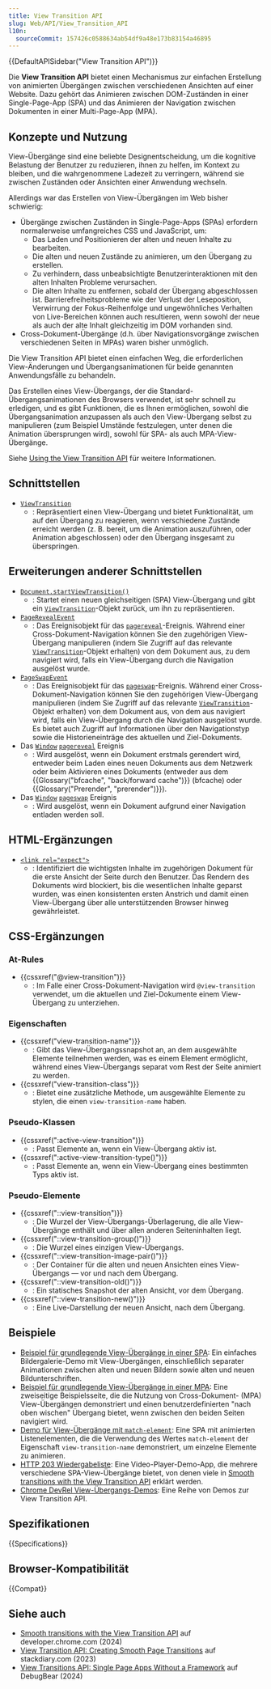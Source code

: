 ```yaml
---
title: View Transition API
slug: Web/API/View_Transition_API
l10n:
  sourceCommit: 157426c0588634ab54df9a48e173b83154a46895
---
```


{{DefaultAPISidebar("View Transition API")}}

Die **View Transition API** bietet einen Mechanismus zur einfachen Erstellung von animierten Übergängen zwischen verschiedenen Ansichten auf einer Website. Dazu gehört das Animieren zwischen DOM-Zuständen in einer Single-Page-App (SPA) und das Animieren der Navigation zwischen Dokumenten in einer Multi-Page-App (MPA).

## Konzepte und Nutzung

View-Übergänge sind eine beliebte Designentscheidung, um die kognitive Belastung der Benutzer zu reduzieren, ihnen zu helfen, im Kontext zu bleiben, und die wahrgenommene Ladezeit zu verringern, während sie zwischen Zuständen oder Ansichten einer Anwendung wechseln.

Allerdings war das Erstellen von View-Übergängen im Web bisher schwierig:

- Übergänge zwischen Zuständen in Single-Page-Apps (SPAs) erfordern normalerweise umfangreiches CSS und JavaScript, um:
  - Das Laden und Positionieren der alten und neuen Inhalte zu bearbeiten.
  - Die alten und neuen Zustände zu animieren, um den Übergang zu erstellen.
  - Zu verhindern, dass unbeabsichtigte Benutzerinteraktionen mit den alten Inhalten Probleme verursachen.
  - Die alten Inhalte zu entfernen, sobald der Übergang abgeschlossen ist.
    Barrierefreiheitsprobleme wie der Verlust der Leseposition, Verwirrung der Fokus-Reihenfolge und ungewöhnliches Verhalten von Live-Bereichen können auch resultieren, wenn sowohl der neue als auch der alte Inhalt gleichzeitig im DOM vorhanden sind.
- Cross-Dokument-Übergänge (d.h. über Navigationsvorgänge zwischen verschiedenen Seiten in MPAs) waren bisher unmöglich.

Die View Transition API bietet einen einfachen Weg, die erforderlichen View-Änderungen und Übergangsanimationen für beide genannten Anwendungsfälle zu behandeln.

Das Erstellen eines View-Übergangs, der die Standard-Übergangsanimationen des Browsers verwendet, ist sehr schnell zu erledigen, und es gibt Funktionen, die es Ihnen ermöglichen, sowohl die Übergangsanimation anzupassen als auch den View-Übergang selbst zu manipulieren (zum Beispiel Umstände festzulegen, unter denen die Animation übersprungen wird), sowohl für SPA- als auch MPA-View-Übergänge.

Siehe [Using the View Transition API](/de/docs/Web/API/View_Transition_API/Using) für weitere Informationen.

## Schnittstellen

- [`ViewTransition`](/de/docs/Web/API/ViewTransition)
  - : Repräsentiert einen View-Übergang und bietet Funktionalität, um auf den Übergang zu reagieren, wenn verschiedene Zustände erreicht werden (z. B. bereit, um die Animation auszuführen, oder Animation abgeschlossen) oder den Übergang insgesamt zu überspringen.

## Erweiterungen anderer Schnittstellen

- [`Document.startViewTransition()`](/de/docs/Web/API/Document/startViewTransition)
  - : Startet einen neuen gleichseitigen (SPA) View-Übergang und gibt ein [`ViewTransition`](/de/docs/Web/API/ViewTransition)-Objekt zurück, um ihn zu repräsentieren.
- [`PageRevealEvent`](/de/docs/Web/API/PageRevealEvent)
  - : Das Ereignisobjekt für das [`pagereveal`](/de/docs/Web/API/Window/pagereveal_event)-Ereignis. Während einer Cross-Dokument-Navigation können Sie den zugehörigen View-Übergang manipulieren (indem Sie Zugriff auf das relevante [`ViewTransition`](/de/docs/Web/API/ViewTransition)-Objekt erhalten) von dem Dokument aus, zu dem navigiert wird, falls ein View-Übergang durch die Navigation ausgelöst wurde.
- [`PageSwapEvent`](/de/docs/Web/API/PageSwapEvent)
  - : Das Ereignisobjekt für das [`pageswap`](/de/docs/Web/API/Window/pageswap_event)-Ereignis. Während einer Cross-Dokument-Navigation können Sie den zugehörigen View-Übergang manipulieren (indem Sie Zugriff auf das relevante [`ViewTransition`](/de/docs/Web/API/ViewTransition)-Objekt erhalten) von dem Dokument aus, von dem aus navigiert wird, falls ein View-Übergang durch die Navigation ausgelöst wurde. Es bietet auch Zugriff auf Informationen über den Navigationstyp sowie die Historieneinträge des aktuellen und Ziel-Dokuments.
- Das [`Window`](/de/docs/Web/API/Window) [`pagereveal`](/de/docs/Web/API/Window/pagereveal_event) Ereignis
  - : Wird ausgelöst, wenn ein Dokument erstmals gerendert wird, entweder beim Laden eines neuen Dokuments aus dem Netzwerk oder beim Aktivieren eines Dokuments (entweder aus dem {{Glossary("bfcache", "back/forward cache")}} (bfcache) oder {{Glossary("Prerender", "prerender")}}).
- Das [`Window`](/de/docs/Web/API/Window) [`pageswap`](/de/docs/Web/API/Window/pageswap_event) Ereignis
  - : Wird ausgelöst, wenn ein Dokument aufgrund einer Navigation entladen werden soll.

## HTML-Ergänzungen

- [`<link rel="expect">`](/de/docs/Web/HTML/Reference/Attributes/rel#expect)
  - : Identifiziert die wichtigsten Inhalte im zugehörigen Dokument für die erste Ansicht der Seite durch den Benutzer. Das Rendern des Dokuments wird blockiert, bis die wesentlichen Inhalte geparst wurden, was einen konsistenten ersten Anstrich und damit einen View-Übergang über alle unterstützenden Browser hinweg gewährleistet.

## CSS-Ergänzungen

### At-Rules

- {{cssxref("@view-transition")}}
  - : Im Falle einer Cross-Dokument-Navigation wird `@view-transition` verwendet, um die aktuellen und Ziel-Dokumente einem View-Übergang zu unterziehen.

### Eigenschaften

- {{cssxref("view-transition-name")}}
  - : Gibt das View-Übergangssnapshot an, an dem ausgewählte Elemente teilnehmen werden, was es einem Element ermöglicht, während eines View-Übergangs separat vom Rest der Seite animiert zu werden.
- {{cssxref("view-transition-class")}}
  - : Bietet eine zusätzliche Methode, um ausgewählte Elemente zu stylen, die einen `view-transition-name` haben.

### Pseudo-Klassen

- {{cssxref(":active-view-transition")}}
  - : Passt Elemente an, wenn ein View-Übergang aktiv ist.
- {{cssxref(":active-view-transition-type()")}}
  - : Passt Elemente an, wenn ein View-Übergang eines bestimmten Typs aktiv ist.

### Pseudo-Elemente

- {{cssxref("::view-transition")}}
  - : Die Wurzel der View-Übergangs-Überlagerung, die alle View-Übergänge enthält und über allen anderen Seiteninhalten liegt.
- {{cssxref("::view-transition-group()")}}
  - : Die Wurzel eines einzigen View-Übergangs.
- {{cssxref("::view-transition-image-pair()")}}
  - : Der Container für die alten und neuen Ansichten eines View-Übergangs — vor und nach dem Übergang.
- {{cssxref("::view-transition-old()")}}
  - : Ein statisches Snapshot der alten Ansicht, vor dem Übergang.
- {{cssxref("::view-transition-new()")}}
  - : Eine Live-Darstellung der neuen Ansicht, nach dem Übergang.

## Beispiele

- [Beispiel für grundlegende View-Übergänge in einer SPA](https://mdn.github.io/dom-examples/view-transitions/spa/): Ein einfaches Bildergalerie-Demo mit View-Übergängen, einschließlich separater Animationen zwischen alten und neuen Bildern sowie alten und neuen Bildunterschriften.
- [Beispiel für grundlegende View-Übergänge in einer MPA](https://mdn.github.io/dom-examples/view-transitions/mpa/): Eine zweiseitige Beispielsseite, die die Nutzung von Cross-Dokument- (MPA) View-Übergängen demonstriert und einen benutzerdefinierten "nach oben wischen" Übergang bietet, wenn zwischen den beiden Seiten navigiert wird.
- [Demo für View-Übergänge mit `match-element`](/de/docs/Web/CSS/view-transition-name#using_the_match-element_value): Eine SPA mit animierten Listenelementen, die die Verwendung des Wertes `match-element` der Eigenschaft `view-transition-name` demonstriert, um einzelne Elemente zu animieren.
- [HTTP 203 Wiedergabeliste](https://http203-playlist.netlify.app/): Eine Video-Player-Demo-App, die mehrere verschiedene SPA-View-Übergänge bietet, von denen viele in [Smooth transitions with the View Transition API](https://developer.chrome.com/docs/web-platform/view-transitions/) erklärt werden.
- [Chrome DevRel View-Übergangs-Demos](https://view-transitions.chrome.dev/): Eine Reihe von Demos zur View Transition API.

## Spezifikationen

{{Specifications}}

## Browser-Kompatibilität

{{Compat}}

## Siehe auch

- [Smooth transitions with the View Transition API](https://developer.chrome.com/docs/web-platform/view-transitions/) auf developer.chrome.com (2024)
- [View Transition API: Creating Smooth Page Transitions](https://stackdiary.com/view-transitions-api/) auf stackdiary.com (2023)
- [View Transitions API: Single Page Apps Without a Framework](https://www.debugbear.com/blog/view-transitions-spa-without-framework) auf DebugBear (2024)
